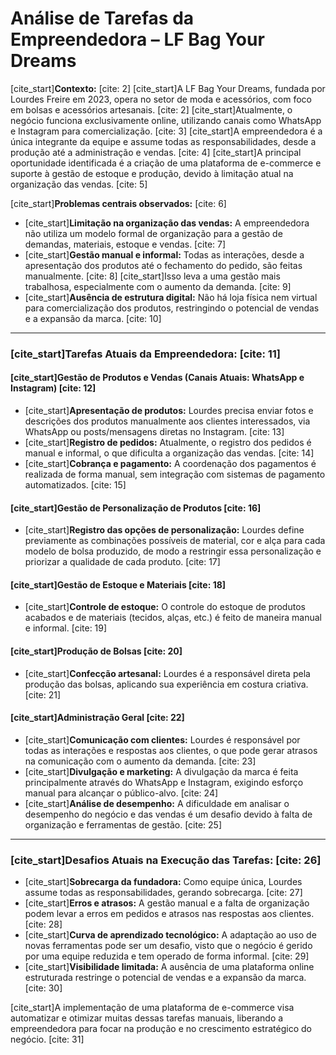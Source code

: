# Análise de Tarefas da Empreendedora – LF Bag Your Dreams

[cite_start]**Contexto:** [cite: 2]
[cite_start]A LF Bag Your Dreams, fundada por Lourdes Freire em 2023, opera no setor de moda e acessórios, com foco em bolsas e acessórios artesanais. [cite: 2] [cite_start]Atualmente, o negócio funciona exclusivamente online, utilizando canais como WhatsApp e Instagram para comercialização. [cite: 3] [cite_start]A empreendedora é a única integrante da equipe e assume todas as responsabilidades, desde a produção até a administração e vendas. [cite: 4] [cite_start]A principal oportunidade identificada é a criação de uma plataforma de e-commerce e suporte à gestão de estoque e produção, devido à limitação atual na organização das vendas. [cite: 5]

[cite_start]**Problemas centrais observados:** [cite: 6]

* [cite_start]**Limitação na organização das vendas:** A empreendedora não utiliza um modelo formal de organização para a gestão de demandas, materiais, estoque e vendas. [cite: 7]
* [cite_start]**Gestão manual e informal:** Todas as interações, desde a apresentação dos produtos até o fechamento do pedido, são feitas manualmente. [cite: 8] [cite_start]Isso leva a uma gestão mais trabalhosa, especialmente com o aumento da demanda. [cite: 9]
* [cite_start]**Ausência de estrutura digital:** Não há loja física nem virtual para comercialização dos produtos, restringindo o potencial de vendas e a expansão da marca. [cite: 10]

---

### [cite_start]Tarefas Atuais da Empreendedora: [cite: 11]

#### [cite_start]Gestão de Produtos e Vendas (Canais Atuais: WhatsApp e Instagram) [cite: 12]

* [cite_start]**Apresentação de produtos:** Lourdes precisa enviar fotos e descrições dos produtos manualmente aos clientes interessados, via WhatsApp ou posts/mensagens diretas no Instagram. [cite: 13]
* [cite_start]**Registro de pedidos:** Atualmente, o registro dos pedidos é manual e informal, o que dificulta a organização das vendas. [cite: 14]
* [cite_start]**Cobrança e pagamento:** A coordenação dos pagamentos é realizada de forma manual, sem integração com sistemas de pagamento automatizados. [cite: 15]

#### [cite_start]Gestão de Personalização de Produtos [cite: 16]

* [cite_start]**Registro das opções de personalização:** Lourdes define previamente as combinações possíveis de material, cor e alça para cada modelo de bolsa produzido, de modo a restringir essa personalização e priorizar a qualidade de cada produto. [cite: 17]

#### [cite_start]Gestão de Estoque e Materiais [cite: 18]

* [cite_start]**Controle de estoque:** O controle do estoque de produtos acabados e de materiais (tecidos, alças, etc.) é feito de maneira manual e informal. [cite: 19]

#### [cite_start]Produção de Bolsas [cite: 20]

* [cite_start]**Confecção artesanal:** Lourdes é a responsável direta pela produção das bolsas, aplicando sua experiência em costura criativa. [cite: 21]

#### [cite_start]Administração Geral [cite: 22]

* [cite_start]**Comunicação com clientes:** Lourdes é responsável por todas as interações e respostas aos clientes, o que pode gerar atrasos na comunicação com o aumento da demanda. [cite: 23]
* [cite_start]**Divulgação e marketing:** A divulgação da marca é feita principalmente através do WhatsApp e Instagram, exigindo esforço manual para alcançar o público-alvo. [cite: 24]
* [cite_start]**Análise de desempenho:** A dificuldade em analisar o desempenho do negócio e das vendas é um desafio devido à falta de organização e ferramentas de gestão. [cite: 25]

---

### [cite_start]Desafios Atuais na Execução das Tarefas: [cite: 26]

* [cite_start]**Sobrecarga da fundadora:** Como equipe única, Lourdes assume todas as responsabilidades, gerando sobrecarga. [cite: 27]
* [cite_start]**Erros e atrasos:** A gestão manual e a falta de organização podem levar a erros em pedidos e atrasos nas respostas aos clientes. [cite: 28]
* [cite_start]**Curva de aprendizado tecnológico:** A adaptação ao uso de novas ferramentas pode ser um desafio, visto que o negócio é gerido por uma equipe reduzida e tem operado de forma informal. [cite: 29]
* [cite_start]**Visibilidade limitada:** A ausência de uma plataforma online estruturada restringe o potencial de vendas e a expansão da marca. [cite: 30]

[cite_start]A implementação de uma plataforma de e-commerce visa automatizar e otimizar muitas dessas tarefas manuais, liberando a empreendedora para focar na produção e no crescimento estratégico do negócio. [cite: 31]